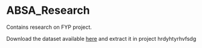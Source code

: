 # ABSA_Research
Contains research on FYP project.

Download the dataset available [here](https://drive.google.com/file/d/0B4eVVdMl2Fr0ektkNENaUmxaWlk/view?usp=sharing) and extract it in project hrdyhtyrhvfsdg
